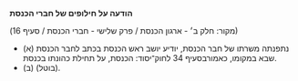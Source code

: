 **הודעה על חילופים של חברי הכנסת**

(מקור: חלק ב׳ - ארגון הכנסת / פרק שלישי - חברי הכנסת / סעיף 16)
 * (א) נתפנתה משרתו של חבר הכנסת, יודיע יושב ראש הכנסת בכתב לחבר הכנסת שבא במקומו, כאמורבסעיף 34 לחוק־יסוד: הכנסת, על תחילת כהונתו בכנסת.
 * (ב) (בוטל).